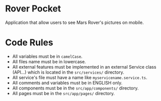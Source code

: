 # Rover Pocket
 
Application that allow users to see Mars Rover's pictures on mobile.

# Code Rules

- All variables must be in ``camelCase``.
- All files name must be in lowercase.
- All external features must be implemented in an external Service class (API...) which is located in the ``src/services/`` directory.
- All service's file must have a name like ``myservicename.service.ts``.
- All comments and variables must be in ENGLISH only.
- All components must be in the ``src/app/components/`` directory.
- All pages must be in the ``src/app/pages/`` directory.